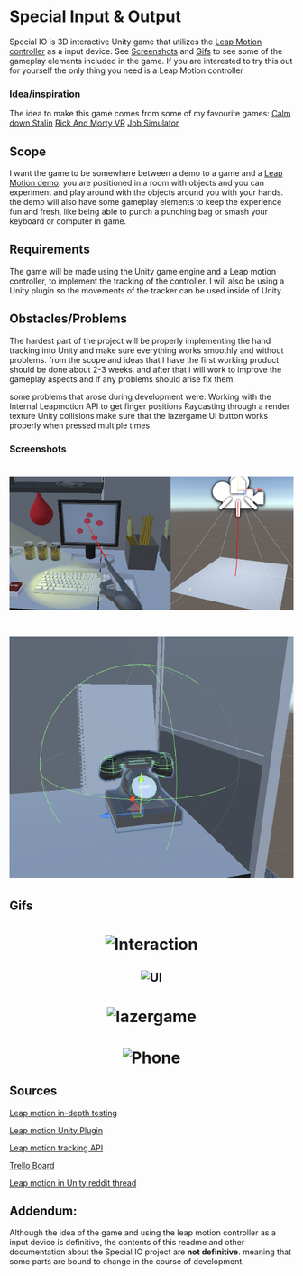 # Special Input & Output

Special IO is 3D interactive Unity game that utilizes the [Leap Motion controller](https://www.ultraleap.com/product/leap-motion-controller/) as a input device. See [Screenshots](#Screenshots) and [Gifs](#Gifs) to see some of the gameplay elements included in the game. If you are interested to try this out for yourself the only thing you need is a Leap Motion controller

### Idea/inspiration

The idea to make this game comes from some of my favourite games:
[Calm down Stalin](https://store.steampowered.com/app/502940/Calm_Down_Stalin/)
[Rick And Morty VR](https://store.steampowered.com/app/469610/Rick_and_Morty_Virtual_Rickality/)
[Job Simulator](https://store.steampowered.com/app/448280/Job_Simulator/)

## Scope

I want the game to be somewhere between a demo to a game and a [Leap Motion demo](https://developer.leapmotion.com/tracking-software-download). you are positioned in a room with objects and you can experiment and play around with the objects around you with your hands. the demo will also have some gameplay elements to keep the experience fun and fresh, like being able to punch a punching bag or smash your keyboard or computer in game.


## Requirements

The game will be made using the Unity game engine and a Leap motion controller, to implement the tracking of the controller. I will also be using a Unity plugin so the movements of the tracker can be used inside of Unity.


## Obstacles/Problems

The hardest part of the project will be properly implementing the hand tracking into Unity and make sure everything works smoothly and without problems. from the scope and ideas that I have the first working product should be done about 2-3 weeks. and after that i will work to improve the gameplay aspects and if any problems should arise fix them.

some problems that arose during development were:
Working with the Internal Leapmotion API to get finger positions
Raycasting through a render texture
Unity collisions
make sure that the lazergame UI button works properly when pressed multiple times

### Screenshots

<h1 align="center">

![Raycast](https://github.com/DanielNijkamp/Special_IO/blob/master/Special_IO/Screenshots/Raycast.jpg)

</h1>

<h1 align="center">

![Phone](https://github.com/DanielNijkamp/Special_IO/blob/master/Special_IO/Screenshots/PhoneGizmos.PNG)

</h1>

## Gifs
<h1 align="center">

![Interaction](https://github.com/DanielNijkamp/Special_IO/blob/master/Special_IO/Gifs/Interaction.gif)

</h1>

<h2 align="center">

![UI](https://github.com/DanielNijkamp/Special_IO/blob/master/Special_IO/Gifs/UI.gif)

</h2>

<h1 align="center">

![lazergame](https://github.com/DanielNijkamp/Special_IO/blob/master/Special_IO/Gifs/lazergame.gif)

</h1>

<h1 align="center">

![Phone](https://github.com/DanielNijkamp/Special_IO/blob/master/Special_IO/Gifs/phone.gif)

</h1>

## Sources


[Leap motion in-depth testing](https://youtu.be/ZK5FRPwIWVE)

[Leap motion Unity Plugin](https://developer.leapmotion.com/unity)

[Leap motion tracking API](https://docs.ultraleap.com/tracking-api/)

[Trello Board](https://trello.com/b/FPIkMKX7/specialio)

[Leap motion in Unity reddit thread](https://www.reddit.com/r/leapmotion/comments/4dx68o/almost_seamlessly_picking_up_objects/)

## Addendum:
Although the idea of the game and using the leap motion controller as a input device is definitive, the contents of this readme and other documentation about the Special IO project are **not definitive**. meaning that some parts are bound to change in the course of development.

